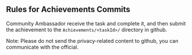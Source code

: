 ## Rules for Achievements Commits

Community Ambassador receive the task and complete it, and then submit the achievement to the `Achievements/<taskId>/` directory in github.

Note: Please do not send the privacy-related content to github, you can communicate with the official.